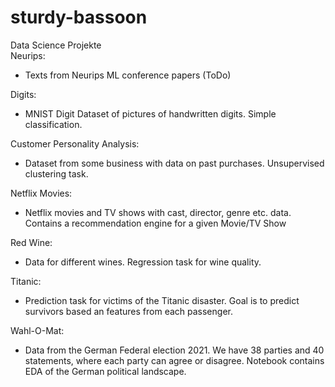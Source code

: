 # sturdy-bassoon
Data Science Projekte  
Neurips:
  - Texts from Neurips ML conference papers (ToDo)  
 
Digits:  
  - MNIST Digit Dataset of pictures of handwritten digits. Simple classification.
 
Customer Personality Analysis:  
  - Dataset from some business with data on past purchases. Unsupervised clustering task.
 
Netflix Movies:  
  - Netflix movies and TV shows with cast, director, genre etc. data. Contains a recommendation engine for a given Movie/TV Show
 
Red Wine:  
  - Data for different wines. Regression task for wine quality.
 
Titanic:  
  - Prediction task for victims of the Titanic disaster. Goal is to predict survivors based an features from each passenger.
 
Wahl-O-Mat:  
  - Data from the German Federal election 2021. We have 38 parties and 40 statements, where each party can agree or disagree. Notebook contains EDA of the German political landscape.
